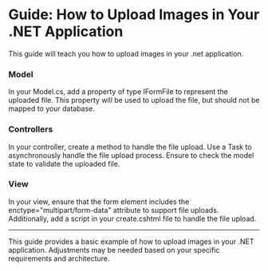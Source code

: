# Guide: How to Upload Images in Your .NET Application

This guide will teach you how to upload images in your .net application.

### Model

In your Model.cs, add a property of type IFormFile to represent the uploaded file. This property will be used to upload the file, but should not be mapped to your database.

### Controllers

In your controller, create a method to handle the file upload. Use a Task to asynchronously handle the file upload process. Ensure to check the model state to validate the uploaded file.

### View

In your view, ensure that the form element includes the enctype="multipart/form-data" attribute to support file uploads. Additionally, add a script in your create.cshtml file to handle the file upload.


---

This guide provides a basic example of how to upload images in your .NET application. Adjustments may be needed based on your specific requirements and architecture.
